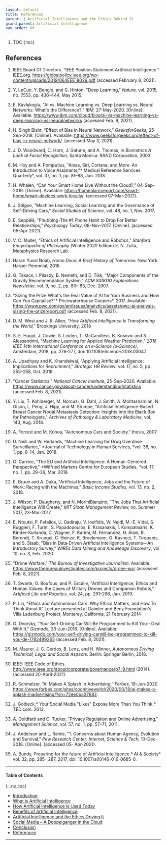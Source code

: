 ```yaml
---
layout: default
title: References   
parent: § Artificial Intelligence and the Ethics Behind It  
grand_parent: Artificial Intelligence 
nav_order: 80 
---
```

<style>
.dont-break-out {
  /* These are technically the same, but use both */
  overflow-wrap: break-word;
  word-wrap: break-word;

     -ms-word-break: break-all;
  /* This is the dangerous one in WebKit, as it breaks things wherever */
  word-break: break-all;
  /* Instead use this non-standard one: */
  word-break: break-word;
}

.youtube-container {
    position: relative;
    width: 100%;
    height: 0;
    padding-bottom: 56.25%;
}
.youtube-video {
    position: absolute;
    top: 0;
    left: 0;
    width: 100%;
    height: 100%;
}

</style>

<div class="dont-break-out" markdown="1">

1. TOC
{:toc}

## References
1. IEEE Board Of Directors. “IEEE Position Statement Artificial Intelligence.” IEEE.org. https://globalpolicy.ieee.org/wp-content/uploads/2019/06/IEEE18029.pdf (accessed February 8, 2021). 

1.  Y. LeCun, Y. Bengio, and G. Hinton, "Deep Learning," *Nature,* vol. 2015, no. 7553, pp. 436–444, May 2015.

1. E. Kavlakoglu, "AI vs. Machine Learning vs. Deep Learning vs. Neural Networks: What's the Difference?," *IBM,* 27-May-2020. [Online]. Available: https://www.ibm.com/cloud/blog/ai-vs-machine-learning-vs-deep-learning-vs-neuralnetworks (accessed Feb. 8, 2021). 

1. H. Singh Bisht, “Effect of Bias in Neural Network,” *GeeksforGeeks,* 25-Sep-2018. [Online]. Available: https://www.geeksforgeeks.org/effect-of-bias-in-neural-network/. (accessed May 3, 2021). 

1. J. D. Woodward, C. Horn, J. Gatune, and A. Thomas, in *Biometrics A Look at Facial Recognition,* Santa Monica: RAND Corporation, 2003. 

1. M. Hoy and A. Pomputius, "Alexa, Siri, Cortana, and More: An Introduction to Voice Assistants,"* Medical Reference Services Quarterly*, vol. 37, no. 1, pp. 81–88, Jan. 2018

1. H. Whalen, “Can Your Smart Home Live Without the Cloud?,” 04-Sep-2019. [Online]. Available: https://homealarmreport.com/smart-home/smart-devices-work-locally/. (accessed 07-Mar-2021). 

1. J. Stilgoe, "Machine Learning, Social Learning and the Governance of Self-Driving Cars," *Social Studies of Science*, vol. 48, no. 1, Nov. 2017. 

1. E. Seppälä, “Phubbing-The #1 Phone Habit to Drop For Better Relationships,” *Psychology Today*, 08-Nov-2017. [Online]. (accessed 05-Apr-2021). 

1. V. C. Muller, "Ethics of Artificial Intelligence and Robotics," *Stanford Encyclopedia of Philosophy* (Winter 2020 Edition).E. N. Zulta, Metaphysics Research Lab.

1. Harari Yuval Noaḥ, *Homo Deus: A Brief History of Tomorrow.* New York: Harper Perennial, 2018. 

1. G. Takacs, I. Pilaszy, B. Nemeth, and D. Tikk, "Major Components of the Gravity Recommendation System," *ACM SIGKDD Explorations Newsletter,* vol. 9, no. 2, pp. 80– 83, Dec. 2007. 

1. "Sizing the Prize What's the Real Value of AI for Your Business and How Can You Capitalise?"* Pricewaterhouse Coopers*, 2017. Available: https://www.pwc.com/gx/en/issues/analytics/assets/pwc-ai-analysis-sizing-the-prizereport.pdf (accessed Feb. 8, 2021).

1. D. M. West and J. R. Allen, *"How Artificial Intelligence Is Transforming the World,"* Brookings University, 2018 

1. S. E. Haupt, J. Cowie, S. Linden, T. McCandless, B. Kosovic and S. Alessandrini, "Machine Learning for Applied Weather Prediction," *2018 IEEE 14th International Conference on e-Science (e-Science)*, Amsterdam, 2018, pp. 276-277, doi: 10.1109/eScience.2018.00047. 

1. A. Upadhyay and K. Khandelwal, "Applying Artificial Intelligence: Implications for Recruitment," *Strategic HR Review*, vol. 17, no. 5, pp. 255–258, Oct. 2018. 

1. "Cancer Statistics," *National Cancer Institute*, 25-Sep-2020. Available: https://www.cancer.gov/about-cancer/understanding/statistics (accessed Feb. 8, 2021). 

1. Y. Liu, T. Kohlberger, M. Norouzi, G. Dahl, J. Smith, A. Mohtashamian, N. Olson, L. Peng, J. Hipp, and M. Stumpe, "Artificial Intelligence–Based Breast Cancer Nodal Metastasis Detection: Insights Into the Black Box for Pathologists," *Archives of Pathology & Laboratory Medicine,* vol. 143, Aug. 2018. 

1. A. Forrest and M. Konea, "Autonomous Cars and Society." thesis, 2007. 

1. D. Neill and W. Herlands, "Machine Learning for Drug Overdose Surveillance," *Journal of Technology in Human Services, *vol. 36, no. 1, pp. 8–14, Jan. 2018. 

1. G. Carrico, "The EU and Artificial Intelligence: A Human-Centered Perspective," *Wilfried Martens Centre for European Studies, *vol. 17, no. 1, pp. 29–36, Mar. 2018.

1. E. Bruun and A. Duka, "Artificial Intelligence, Jobs and the Future of Work: Racing with the Machines," *Basic Income Studies,* vol. 13, no. 2, 2018. 

1. J. Wilson, P. Daugherty, and N. MoriniBianzino, "The Jobs That Artificial Intelligence Will Create," *MIT Sloan Management Review,* no. Summer 2017, 23-Mar-2017. 

1. E. Ntoutsi, P. Fafalios, U. Gadiraju, V. Iosifidis, W. Nejdl, M.-E. Vidal, S. Ruggieri, F. Turini, S. Papadopoulos, E. Krasanakis, I. Kompatsiaris, K. Kinder-Kurlanda, C. Wagner, F. Karimi, M. Fernandez, H. Alani, B. Berendt, T. Kruegel, C. Heinze, K. Broelemann, G. Kasneci, T. Tiropanis, and S. Staab, "Bias in Data‐Driven Artificial Intelligence Systems—An Introductory Survey," *WIREs Data Mining and Knowledge Discovery*, vol. 10, no. 3, Feb. 2020. 

1. "Drone Warfare," *The Bureau of Investigative Journalism.* Available: https://www.thebureauinvestigates.com/projects/drone-war (accessed Feb. 8, 2021). 

1. T. Swarte, O. Boufous, and P. Escalle, "Artificial Intelligence, Ethics and Human Values: the Cases of Military Drones and Companion Robots," *Artificial Life and Robotics*, vol. 24, pp. 291–296, Jan. 2019. 

1. P. Lin, “Ethics and Autonomous Cars: Why Ethics Matters, and How To Think About It” Lecture presented at Daimler and Benz Foundation's Villa Ladenburg Project, Monterey, California, 21 February 2014

1. G. Dvorsky, "Your Self-Driving Car Will Be Programmed to Kill You—Deal With It," *Gizmodo,* 23-Jun-2016. [Online]. Available: https://gizmodo.com/your-self-driving-carwill-be-programmed-to-kill-you-de-1782499265 (accessed Feb. 8, 2021). 

1. M. Maurer, J. C. Gerdes, B. Lenz, and H. Winner, *Autonomous Driving Technical, Legal and Social Aspects.* Berlin: Springer Berlin, 2018. 

1. IEEE: IEEE Code of Ethics. http://www.ieee.org/about/corporate/governance/p7-8.html (2014). (accessed 20-April-2021).

1. R. Schmelzer, “AI Makes A Splash In Advertising,” *Forbes*, 19-Jun-2020. https://www.forbes.com/sites/cognitiveworld/2020/06/18/ai-makes-a-splash-inadvertising/?sh=72ee0ba37682. 

1. J. Golbeck,* Your Social Media "Likes" Expose More Than You Think.* TED.com. 2013. 

1. A. Goldfarb and C. Tucker, "Privacy Regulation and Online Advertising," *Management Science*, vol. 57, no. 1, pp. 57–71, 2011. 

1. J. Anderson and L. Rainie, “1. Concerns about Human Agency, Evolution and Survival,” *Pew Research Center: Internet, Science & Tech*, 10-Dec-2018. [Online]. (accessed 05- Apr-2021).

1. A. Bundy, Preparing for the future of Artificial Intelligence.* AI & Society* vol. 32, pp. 285– 287, 2017, doi: 10.1007/s00146-016-0685-0.

***

#### Table of Contents
{: .no_toc}

<ul><li> <a href="/docs/ai/artificial-intelligence-and-the-ethics-behind-it-1/">Introduction</a></li><li> <a href="/docs/ai/artificial-intelligence-and-the-ethics-behind-it-2/">What is Artificial Intelligence</a></li><li> <a href="/docs/ai/artificial-intelligence-and-the-ethics-behind-it-3/">How Artificial Intelligence Is Used Today</a></li><li> <a href="/docs/ai/artificial-intelligence-and-the-ethics-behind-it-4/">Benefits of Artificial Intelligence</a></li><li> <a href="/docs/ai/artificial-intelligence-and-the-ethics-behind-it-5/">Artificial Intelligence and the Ethics Driving It</a></li><li> <a href="/docs/ai/artificial-intelligence-and-the-ethics-behind-it-6/">Social Media – A Doppelganger in the Cloud</a></li><li> <a href="/docs/ai/artificial-intelligence-and-the-ethics-behind-it-7/">Conclusion</a></li><li> <a href="/docs/ai/artificial-intelligence-and-the-ethics-behind-it-8/">References</a></li></ul>

***

</div>
